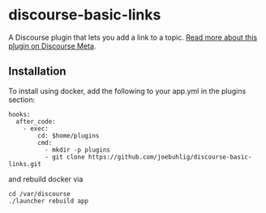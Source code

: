 # discourse-basic-links

A Discourse plugin that lets you add a link to a topic. [Read more about this plugin on Discourse Meta](https://meta.discourse.org/t/basic-links-plugin/51222).
## Installation

To install using docker, add the following to your app.yml in the plugins section:

```
hooks:
  after_code:
    - exec:
        cd: $home/plugins
        cmd:
          - mkdir -p plugins
          - git clone https://github.com/joebuhlig/discourse-basic-links.git
```

and rebuild docker via

```
cd /var/discourse
./launcher rebuild app
```
